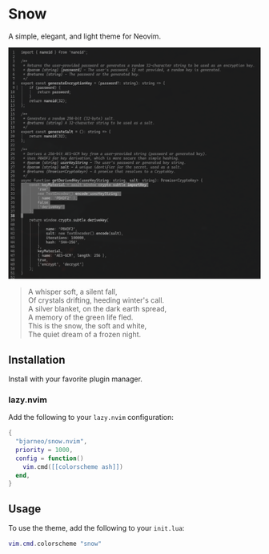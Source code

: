 # Snow

A simple, elegant, and light theme for Neovim.

<p align="center">
  <img src="theme.png" alt="Snow Theme Preview">
</p>

> A whisper soft, a silent fall,  
> Of crystals drifting, heeding winter's call.  
> A silver blanket, on the dark earth spread,  
> A memory of the green life fled.  
> This is the snow, the soft and white,  
> The quiet dream of a frozen night.  

## Installation

Install with your favorite plugin manager.

### lazy.nvim

Add the following to your `lazy.nvim` configuration:

```lua
{
  "bjarneo/snow.nvim",
  priority = 1000,
  config = function()
    vim.cmd([[colorscheme ash]])
  end,
}
```

## Usage

To use the theme, add the following to your `init.lua`:

```lua
vim.cmd.colorscheme "snow"
```

